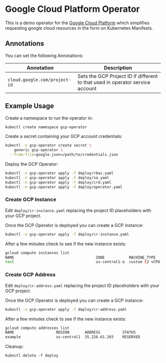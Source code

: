 # Google Cloud Platform Operator

This is a demo operator for the [Google Cloud Platform](https://cloud.google.com) which simplifies requesting google cloud resources in the form on Kubernetes Manifests.

## Annotations

You can set the following Annotations:

| Annotation | Description |
| ---------- | ----------- |
| `cloud.google.com/project-id` | Sets the GCP Project ID if different to that used in operator service account |


## Example Usage

Create a namespace to run the operator in:

```bash
kubectl create namespace gcp-operator
```

Create a secret containing your GCP account credentials:

```bash
kubectl -n gcp-operator create secret \
    generic gcp-operator \
  --from-file=google.json=/path/to/credentials.json
```

Deploy the GCP Operator:

```bash
kubectl -n gcp-operator apply -f deploy/rbac.yaml
kubectl -n gcp-operator apply -f deploy/sa.yaml
kubectl -n gcp-operator apply -f deploy/crd.yaml
kubectl -n gcp-operator apply -f deploy/operator.yaml
```

### Create GCP Instance

Edit `deploy/cr-instance.yaml` replacing the project ID placeholders with your GCP project.

Once the GCP Operator is deployed you can create a GCP instance:

```bash
kubectl -n gcp-operator apply -f deploy/cr-instance.yaml
```

After a few minutes check to see if the new instance exists:

```bash
gcloud compute instances list
NAME                                     ZONE           MACHINE_TYPE               PREEMPTIBLE  INTERNAL_IP  EXTERNAL_IP     STATUS
test                                     us-central1-a  custom (2 vCPU, 4.00 GiB)               10.128.0.2                   RUNNING
```

### Create GCP Address

Edit `deploy/cr-address.yaml` replacing the project ID placeholders with your GCP project.

Once the GCP Operator is deployed you can create a GCP instance:

```bash
kubectl -n gcp-operator apply -f deploy/cr-address.yaml
```

After a few minutes check to see if the new instance exists:

```bash
gcloud compute addresses list
NAME                   REGION       ADDRESS          STATUS
example                us-central1  35.226.61.203    RESERVED

```

Cleanup:

```
kubectl delete -f deploy
```
